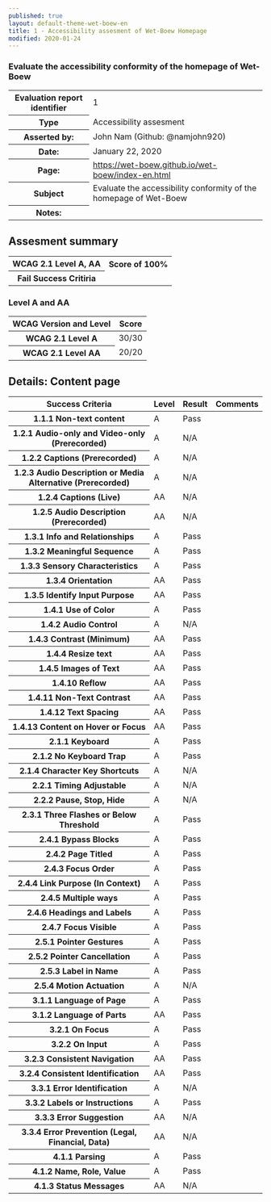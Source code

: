 ```yaml
---
published: true
layout: default-theme-wet-boew-en
title: 1 - Accessibility assesment of Wet-Boew Homepage
modified: 2020-01-24
---
```

### Evaluate the accessibility conformity of the homepage of Wet-Boew
<table>
	<tr>
    	<th>Evaluation report identifier</th>
		<td>1</td>
 	</tr>
	<tr>
    	<th>Type</th>
		<td>Accessibility assesment</td>
 	</tr>
	<tr>
		<th>Asserted by:</th>
		<td>John Nam (Github: @namjohn920)</td>
	</tr>
	<tr>
    	<th>Date:</th>
		<td>January 22, 2020</td>
 	</tr>
	<tr>
    	<th>Page:</th>
		<td><a href="https://wet-boew.github.io/wet-boew/index-en.html">https://wet-boew.github.io/wet-boew/index-en.html</a></td>
 	</tr>
	<tr>
    	<th>Subject</th>
		<td>Evaluate the accessibility conformity of the homepage of Wet-Boew</td>
 	</tr>
	<tr>
    	<th>Notes:</th>
		<td></td>
 	</tr>
</table>

<h2>Assesment summary</h2>

<table>
	<tr>
    	<th>WCAG 2.1 Level A, AA</th>
		<th>Score of 100%</th>
 	</tr>
	<tr>
    	<th>Fail Success Critiria</th>
		<td></td>
 	</tr>
</table>

<table class="table">
	<h3>Level A and AA</h3>
	<thead>
		<tr>
			<th>WCAG Version and Level</th>
			<th class="text-right">Score</th>
		</tr>
	</thead>
	<tbody>
		<tr>
			<th>WCAG 2.1 Level A</th>
			<td class="text-right">30/30</td>
		</tr>
		<tr>
			<th>WCAG 2.1 Level AA</th>
			<td class="text-right">20/20</td>
		</tr>
	</tbody>
</table>

<h2>Details: Content page</h2>

<table class="table">
	<thead>
		<tr>
			<th>Success Criteria</th>
			<th>Level</th>
			<th>Result</th>
			<th>Comments</th>
		</tr>
	</thead>
	<tbody>
		<tr>
			<th>1.1.1 Non-text content</th>
			<td>A</td>
			<td>Pass</td>
			<td></td>
		</tr>
		<tr>
			<th class="nowrap">1.2.1 Audio-only and Video-only (Prerecorded)</th>
			<td>A</td>
			<td>N/A</td>
			<td></td>
		</tr>
		<tr>
			<th>1.2.2 Captions (Prerecorded)</th>
			<td>A</td>
			<td>N/A</td>
			<td></td>
		</tr>
		<tr>
			<th>1.2.3 Audio Description or Media Alternative (Prerecorded)</th>
			<td>A</td>
			<td>N/A</td>
			<td></td>
		</tr>
		<tr>
			<th>1.2.4 Captions (Live)</th>
			<td>AA</td>
			<td>N/A</td>
			<td></td>
		</tr>
		<tr>
			<th>1.2.5 Audio Description (Prerecorded)</th>
			<td>AA</td>
			<td>N/A</td>
			<td></td>
		</tr>
		<tr>
			<th>1.3.1 Info and Relationships</th>
			<td>A</td>
			<td>Pass</td>
			<td></td>
		</tr>
		<tr>
			<th>1.3.2 Meaningful Sequence</th>
			<td>A</td>
			<td>Pass</td>
			<td></td>
		</tr>
		<tr>
			<th>1.3.3 Sensory Characteristics</th>
			<td>A</td>
			<td>Pass</td>
			<td></td>
		</tr>
		<tr>
			<th>1.3.4 Orientation</th>
			<td>AA</td>
			<td>Pass</td>
			<td></td>
		</tr>
		<tr>
			<th>1.3.5 Identify Input Purpose</th>
			<td>AA</td>
			<td>Pass</td>
			<td></td>
		</tr>
		<tr>
			<th>1.4.1 Use of Color</th>
			<td>A</td>
			<td>Pass</td>
			<td></td>
		</tr>
		<tr>
			<th>1.4.2 Audio Control</th>
			<td>A</td>
			<td>N/A</td>
			<td></td>
		</tr>
		<tr>
			<th>1.4.3 Contrast (Minimum)</th>
			<td>AA</td>
			<td>Pass</td>
			<td></td>
		</tr>
		<tr>
			<th>1.4.4 Resize text</th>
			<td>AA</td>
			<td>Pass</td>
			<td></td>
		</tr>
		<tr>
			<th>1.4.5 Images of Text</th>
			<td>AA</td>
			<td>Pass</td>
			<td></td>
		</tr>
		<tr>
			<th>1.4.10 Reflow</th>
			<td>AA</td>
			<td>Pass</td>
			<td></td>
		</tr>
		<tr>
			<th>1.4.11 Non-Text Contrast</th>
			<td>AA</td>
			<td>Pass</td>
			<td></td>
		</tr>
		<tr>
			<th>1.4.12 Text Spacing</th>
			<td>AA</td>
			<td>Pass</td>
			<td></td>
		</tr>
		<tr>
			<th>1.4.13 Content on Hover or Focus</th>
			<td>AA</td>
			<td>Pass</td>
			<td></td>
		</tr>
		<tr>
			<th>2.1.1 Keyboard</th>
			<td>A</td>
			<td>Pass</td>
			<td></td>
		</tr>
		<tr>
			<th>2.1.2 No Keyboard Trap</th>
			<td>A</td>
			<td>Pass</td>
			<td></td>
		</tr>
		<tr>
			<th>2.1.4 Character Key Shortcuts</th>
			<td>A</td>
			<td>N/A</td>
			<td></td>
		</tr>
		<tr>
			<th>2.2.1 Timing Adjustable</th>
			<td>A</td>
			<td>N/A</td>
			<td></td>
		</tr>
		<tr>
			<th>2.2.2 Pause, Stop, Hide</th>
			<td>A</td>
			<td>N/A</td>
			<td></td>
		</tr>
		<tr>
			<th>2.3.1 Three Flashes or Below Threshold</th>
			<td>A</td>
			<td>Pass</td>
			<td></td>
		</tr>
		<tr>
			<th>2.4.1 Bypass Blocks</th>
			<td>A</td>
			<td>Pass</td>
			<td></td>
		</tr>
		<tr>
			<th>2.4.2 Page Titled</th>
			<td>A</td>
			<td>Pass</td>
			<td></td>
		</tr>
		<tr>
			<th>2.4.3 Focus Order</th>
			<td>A</td>
			<td>Pass</td>
			<td></td>
		</tr>
		<tr>
			<th>2.4.4 Link Purpose (In Context)</th>
			<td>A</td>
			<td>Pass</td>
			<td></td>
		</tr>
		<tr>
			<th>2.4.5 Multiple ways</th>
			<td>A</td>
			<td>Pass</td>
			<td></td>
		</tr>
		<tr>
			<th>2.4.6 Headings and Labels</th>
			<td>A</td>
			<td>Pass</td>
			<td></td>
		</tr>
		<tr>
			<th>2.4.7 Focus Visible</th>
			<td>A</td>
			<td>Pass</td>
			<td></td>
		</tr>
		<tr>
			<th>2.5.1 Pointer Gestures</th>
			<td>A</td>
			<td>Pass</td>
			<td></td>
		</tr>
		<tr>
			<th>2.5.2 Pointer Cancellation</th>
			<td>A</td>
			<td>Pass</td>
			<td></td>
		</tr>
		<tr>
			<th>2.5.3 Label in Name</th>
			<td>A</td>
			<td>Pass</td>
			<td></td>
		</tr>
		<tr>
			<th>2.5.4 Motion Actuation</th>
			<td>A</td>
			<td>N/A</td>
			<td></td>
		</tr>
		<tr>
			<th>3.1.1 Language of Page</th>
			<td>A</td>
			<td>Pass</td>
			<td></td>
		</tr>
		<tr>
			<th>3.1.2 Language of Parts</th>
			<td>AA</td>
			<td>Pass</td>
			<td></td>
		</tr>
		<tr>
			<th>3.2.1 On Focus</th>
			<td>A</td>
			<td>Pass</td>
			<td></td>
		</tr>
		<tr>
			<th>3.2.2 On Input</th>
			<td>A</td>
			<td>Pass</td>
			<td></td>
		</tr>
		<tr>
			<th>3.2.3 Consistent Navigation</th>
			<td>AA</td>
			<td>Pass</td>
			<td></td>
		</tr>
		<tr>
			<th>3.2.4 Consistent Identification</th>
			<td>AA</td>
			<td>Pass</td>
			<td></td>
		</tr>
		<tr>
			<th>3.3.1 Error Identification</th>
			<td>A</td>
			<td>N/A</td>
			<td></td>
		</tr>
		<tr>
			<th>3.3.2 Labels or Instructions</th>
			<td>A</td>
			<td>Pass</td>
			<td></td>
		</tr>
		<tr>
			<th>3.3.3 Error Suggestion</th>
			<td>AA</td>
			<td>N/A</td>
			<td></td>
		</tr>
		<tr>
			<th>3.3.4 Error Prevention (Legal, Financial, Data)</th>
			<td>AA</td>
			<td>N/A</td>
			<td></td>
		</tr>
		<tr>
			<th>4.1.1 Parsing</th>
			<td>A</td>
			<td>Pass</td>
			<td></td>
		</tr>
		<tr>
			<th>4.1.2 Name, Role, Value</th>
			<td>A</td>
			<td>Pass</td>
			<td></td>
		</tr>
		<tr>
			<th>4.1.3 Status Messages</th>
			<td>AA</td>
			<td>N/A</td>
			<td></td>
		</tr>
	</tbody>
</table>
